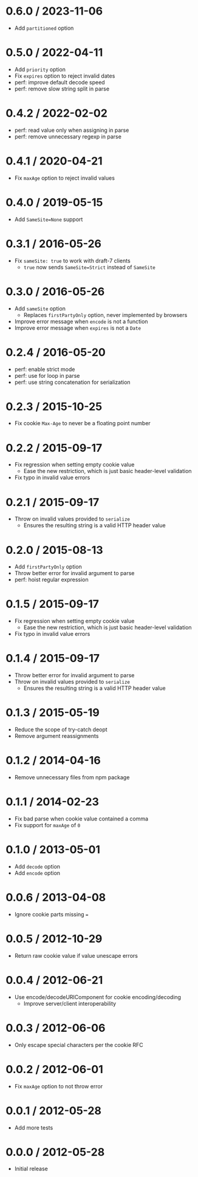 # 0.6.0 / 2023-11-06

- Add `partitioned` option

# 0.5.0 / 2022-04-11

- Add `priority` option
- Fix `expires` option to reject invalid dates
- perf: improve default decode speed
- perf: remove slow string split in parse

# 0.4.2 / 2022-02-02

- perf: read value only when assigning in parse
- perf: remove unnecessary regexp in parse

# 0.4.1 / 2020-04-21

- Fix `maxAge` option to reject invalid values

# 0.4.0 / 2019-05-15

- Add `SameSite=None` support

# 0.3.1 / 2016-05-26

- Fix `sameSite: true` to work with draft-7 clients
  - `true` now sends `SameSite=Strict` instead of `SameSite`

# 0.3.0 / 2016-05-26

- Add `sameSite` option
  - Replaces `firstPartyOnly` option, never implemented by browsers
- Improve error message when `encode` is not a function
- Improve error message when `expires` is not a `Date`

# 0.2.4 / 2016-05-20

- perf: enable strict mode
- perf: use for loop in parse
- perf: use string concatenation for serialization

# 0.2.3 / 2015-10-25

- Fix cookie `Max-Age` to never be a floating point number

# 0.2.2 / 2015-09-17

- Fix regression when setting empty cookie value
  - Ease the new restriction, which is just basic header-level validation
- Fix typo in invalid value errors

# 0.2.1 / 2015-09-17

- Throw on invalid values provided to `serialize`
  - Ensures the resulting string is a valid HTTP header value

# 0.2.0 / 2015-08-13

- Add `firstPartyOnly` option
- Throw better error for invalid argument to parse
- perf: hoist regular expression

# 0.1.5 / 2015-09-17

- Fix regression when setting empty cookie value
  - Ease the new restriction, which is just basic header-level validation
- Fix typo in invalid value errors

# 0.1.4 / 2015-09-17

- Throw better error for invalid argument to parse
- Throw on invalid values provided to `serialize`
  - Ensures the resulting string is a valid HTTP header value

# 0.1.3 / 2015-05-19

- Reduce the scope of try-catch deopt
- Remove argument reassignments

# 0.1.2 / 2014-04-16

- Remove unnecessary files from npm package

# 0.1.1 / 2014-02-23

- Fix bad parse when cookie value contained a comma
- Fix support for `maxAge` of `0`

# 0.1.0 / 2013-05-01

- Add `decode` option
- Add `encode` option

# 0.0.6 / 2013-04-08

- Ignore cookie parts missing `=`

# 0.0.5 / 2012-10-29

- Return raw cookie value if value unescape errors

# 0.0.4 / 2012-06-21

- Use encode/decodeURIComponent for cookie encoding/decoding
  - Improve server/client interoperability

# 0.0.3 / 2012-06-06

- Only escape special characters per the cookie RFC

# 0.0.2 / 2012-06-01

- Fix `maxAge` option to not throw error

# 0.0.1 / 2012-05-28

- Add more tests

# 0.0.0 / 2012-05-28

- Initial release
